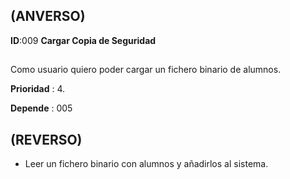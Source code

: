 ## (ANVERSO)

**ID**:009 **Cargar Copia de Seguridad**

##

Como usuario quiero poder cargar un fichero binario de alumnos.

**Prioridad** : 4.

**Depende** : 005

##

## (REVERSO)

* Leer un fichero binario con alumnos y añadirlos al sistema.
